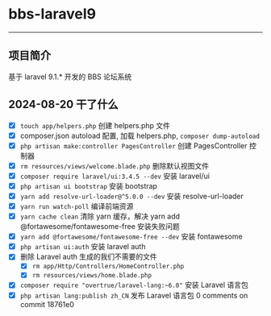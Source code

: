 # bbs-laravel9

---

## 项目简介
基于 laravel 9.1.* 开发的 BBS 论坛系统

## 2024-08-20 干了什么
- [x] `touch app/helpers.php` 创建 helpers.php 文件
- [x] composer.json autoload 配置, 加载 helpers.php, `composer dump-autoload`
- [x] `php artisan make:controller PagesController` 创建 PagesController 控制器
- [x] `rm resources/views/welcome.blade.php` 删除默认视图文件
- [x] `composer require laravel/ui:3.4.5 --dev` 安装 laravel/ui
- [x] `php artisan ui bootstrap` 安装 bootstrap
- [x] `yarn add resolve-url-loader@^5.0.0 --dev` 安装 resolve-url-loader
- [x] `yarn run watch-poll` 编译前端资源
- [x] `yarn cache clean` 清除 yarn 缓存，解决 yarn add @fortawesome/fontawesome-free 安装失败问题
- [x] `yarn add @fortawesome/fontawesome-free --dev` 安装 fontawesome
- [x] `php artisan ui:auth` 安装 laravel auth
- [x] 删除 Laravel auth 生成的我们不需要的文件
    - [x] `rm app/Http/Controllers/HomeController.php`
    - [x] `rm resources/views/home.blade.php`
- [x] `composer require "overtrue/laravel-lang:~6.0"` 安装 Laravel 语言包
- [x] `php artisan lang:publish zh_CN` 发布 Laravel 语言包
0 comments on commit 18761e0
